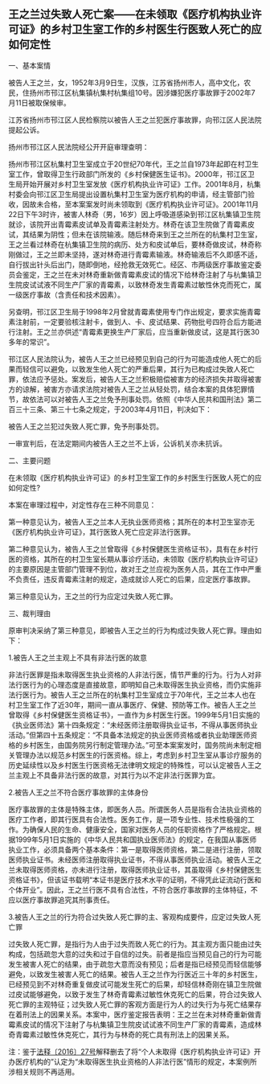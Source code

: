 ## 王之兰过失致人死亡案——在未领取《医疗机构执业许可证》的乡村卫生室工作的乡村医生行医致人死亡的应如何定性

一、基本案情

被告人王之兰，女，1952年3月9日生，汉族，江苏省扬州市人，高中文化，农民，住扬州市邗江区杭集镇杭集村杭集组10号。因涉嫌犯医疗事故罪于2002年7月11日被取保候审。

江苏省扬州市邗江区人民检察院以被告人王之兰犯医疗事故罪，向邗江区人民法院提起公诉。

扬州市邗江区人民法院经公开开庭审理查明：

扬州市邗江区杭集村卫生室成立于20世纪70年代，王之兰自1973年起即在村卫生室工作，曾取得卫生行政部门所发的《乡村保健医生证书》。2000年，邗江区卫生局开始开展对乡村卫生室发放《医疗机构执业许可证》工作。2001年8月，杭集村委会向邗江区卫生局提出设置杭集村卫生室为医疗机构的申请，经主管部门验收，因故未合格，至本案案发时尚未领取到《医疗机构执业许可证》。2001年11月22日下午3时许，被害人林奇（男，16岁）因上呼吸道感染到邗江区杭集镇卫生院就诊，该院开出青霉素皮试单及青霉素注射处方。林奇在该卫生院做了青霉素皮试，其结果为阴性；但未在该院输液。随后林奇来到王之兰所在的杭集村卫生室，王之兰看过林奇在杭集镇卫生院的病历、处方和皮试单后，要林奇做皮试，林奇称刚做过，王之兰即未坚持，遂对林奇进行青霉素输液。林奇输液后不久即感不适，自行拔出针头后出门，随即倒地，经抢救无效死亡。经区、市两级医疗事故鉴定委员会鉴定，王之兰在未对林奇重新做青霉素皮试的情况下给林奇注射了与杭集镇卫生院皮试试液不同生产厂家的青霉素，以致林奇发生青霉素过敏性休克而死亡，属一级医疗事故（含责任和技术因素）。

另查明，邗江区卫生局于1998年2月曾就青霉素使用专门作出规定，要求实施青霉素注射前，一定要验核注射卡，做到人、卡、皮试结果、药物批号四符合后方能进行注射。王之兰亦供述“青霉素更换生产厂家后，应当重新做皮试，这是其行医30多年的常识”。

邗江区人民法院认为，被告人王之兰已经预见到自己的行为可能造成他人死亡的后果而轻信可以避免，以致发生他人死亡的严重后果，其行为已构成过失致人死亡罪，依法应予惩处。案发后，被告人王之兰积极赔偿被害方的经济损失并取得被害方的谅解，被害方亦请求法院对被告人王之兰从轻处罚，结合本案的具体犯罪情节，故依法可以对被告人王之兰免予刑事处罚。依照《中华人民共和国刑法》第二百三十三条、第三十七条之规定，于2003年4月11日，判决如下：

被告人王之兰犯过失致人死亡罪，免予刑事处罚。

一审宣判后，在法定期间内被告人王之兰不上诉，公诉机关亦未抗诉。

二、主要问题

在未领取《医疗机构执业许可证》的乡村卫生室工作的乡村医生行医致人死亡的应如何定性?

本案在审理过程中，对定性存在三种不同意见：

第一种意见认为，被告人王之兰本人无执业医师资格；其所在的本村卫生室亦无《医疗机构执业许可证》，其行医致人死亡应定非法行医罪。

第二种意见认为，被告人王之兰曾取得《乡村保健医生资格证书》，具有在乡村行医的资格，其所在的村卫生室长期从事诊疗活动，未领取《医疗机构执业许可证》的主要原因是主管部门管理不到位，故对王之兰应视为医务人员，其在工作中严重不负责任，违反青霉素注射的规定，造成就诊人死亡的后果，应定医疗事故罪。

第三种意见认为，王之兰的行为应定过失致人死亡罪。

三、裁判理由

原审判决采纳了第三种意见，即被告人王之兰的行为构成过失致人死亡罪。理由如下：

1.被告人王之兰主观上不具有非法行医的故意

非法行医罪是指未取得医生执业资格的人非法行医，情节严重的行为。行为人对非法行医行为的心理态度是直接故意，即明知自己未取得医生执业资格，而仍实施非法行医行为。被告人王之兰所在的杭集村卫生室成立于70年代，王之兰本人也在村卫生室工作了近30年，期间一直从事医疗、保健、预防等工作。被告人王之兰曾取得《乡村保健医生资格证书》，一直作为乡村医生行医。1999年5月1日实施的《执业医师法》第十四条规定：“未经医师注册取得执业证书，不得从事医师执业活动。”但第四十五条规定：“不具备本法规定的执业医师资格或者执业助理医师资格的乡村医生，由国务院另行制定管理办法。”可至本案案发时，国务院尚未制定相关管理办法以规范乡村医生的行医资格。综上，考虑到乡村卫生室从事诊疗服务的历史延续性以及乡村医生行医资格无法律明文规定的特殊性，可以认定被告人王之兰主观上不具备非法行医的故意，对其行为以不定非法行医罪为宜。

2.被告人王之兰不符合医疗事故罪的主体身份

医疗事故罪的主体是特殊主体，即医务人员。所谓医务人员是指有合法执业资格的医疗工作者，即其行医具有合法性。医务工作，是一项专业性、技术性极强的工作。为确保人民的生命、健康安全，国家对医务人员的任职资格作了严格规定。根据1999年5月1日实施的《中华人民共和国执业医师法》的规定，在我国从事医师执业工作，必须具备两个基本条件：第一是取得医师资格，第二是进行注册，领取医师执业证书。未经医师注册取得执业证书，不得从事医师执业活动。被告人王之兰未取得医师资格，亦未进行注册，取得医师执业证书，其虽取得《乡村保健医生资格证书》，但该证书载明“本证书是医疗技术水平的证明，不得凭此证流动行医和个体开业”。因此，王之兰行医不具有合法性，不符合医疗事故罪的主体特征，不应以医疗事故罪追究其刑事责任。

3.被告人王之兰的行为符合过失致人死亡罪的主、客观构成要件，应定过失致人死亡罪

过失致人死亡罪，是指行为人由于过失而致人死亡的行为。其主观方面只能由过失构成，包括疏忽大意的过失和过于自信的过失。前者是指应当预见自己的行为可能发生被害人死亡的结果，由于疏忽大意而没有预见；后者是指已经预见而轻信能够避免，以致发生被害人死亡的结果。被告人王之兰作为行医近三十年的乡村医生，已经预见到不对林奇重复做皮试可能发生死亡的后果，却轻信林奇刚在镇卫生院做过皮试能够避免，以致于发生了林奇青霉素过敏性休克死亡的后果，符合过失致人死亡罪的主观特征；过失致人死亡罪的客观方面是行为人的过失行为与死亡结果存在着刑法上的因果关系。本案中，医疗鉴定报告表明：王之兰在未对林奇重新做青霉素皮试的情况下注射了与杭集镇卫生院皮试试液不同生产厂家的青霉素，造成林奇青霉素过敏性休克死亡，其行为与林奇的死亡具有刑法上的因果关系。

注：鉴于[法释〔2016〕27号](http://xsba0.com/sfjs/2016/fy-ffxy2016.htm)解释删去了将“个人未取得《医疗机构执业许可证》开办医疗机构的”认定为“未取得医生执业资格的人非法行医”情形的规定，本案例所涉相关规则不再适用。